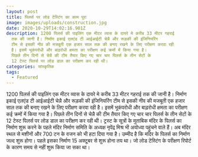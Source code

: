 ```yaml
---
layout: post
title: पिलर्स पर लोड टेस्टिंग का काम पूरा
image: images/uploads/construction.jpg
date: 2020-10-29T14:02:16.901Z
description: 1200 पिलर्स की पाइलिंग एक मीटर व्यास के दायरे मे करीब 33 मीटर गहराई
  तक की जानी है। निर्माण इकाई एलएंड टी आईआईटी चेन्नै और रूड़की की इंजिनियरिंग
  टीम से इसकी नीव की मजबूती एक हजार साल तक की बनाए रखने के लिए परीक्षण करवा रही
  है। इसमें भूकंपरोधी और बाढ़रोधी क्षमता का परीक्षण कई क्रमों में किया गया है।
  पिछले तीन दिनों से चेन्नै की टीम तैयार किए गए चार चार पिलर्स के तीन सेटों के
  12 टेस्ट पिलर्स पर लोड डाल का परीक्षण कर रही थी।
categories: सांस्कृतिक
tags:
  - Featured
---
```

1200 पिलर्स की पाइलिंग एक मीटर व्यास के दायरे मे करीब 33 मीटर गहराई तक की जानी है। निर्माण इकाई एलएंड टी आईआईटी चेन्नै और रूड़की की इंजिनियरिंग टीम से इसकी नीव की मजबूती एक हजार साल तक की बनाए रखने के लिए परीक्षण करवा रही है। इसमें भूकंपरोधी और बाढ़रोधी क्षमता का परीक्षण कई क्रमों में किया गया है। पिछले तीन दिनों से चेन्नै की टीम तैयार किए गए चार चार पिलर्स के तीन सेटों के 12 टेस्ट पिलर्स पर लोड डाल का परीक्षण कर रही थी।
ट्रस्ट के सूत्रों के मुताबिक मंदिर के पिलर्स का निर्माण शुरू करने के पहले मंदिर निर्माण समिति के अध्यक्ष नृपेंद्र मिश्र भी अयोध्या पहुंचने वाले हैं। अब मंदिर स्थल से मशीनों और 700 टन के वजन को भी हटा दिया गया है। उम्मीद है कि मदिर के पिलर्स का निर्माण जल्द शुरू होगा। पहले इसका निर्माण 15 अक्टूबर से शुरू होना तय था। जो लोड टेस्टिंग के परीक्षण रिपोर्ट के कारण समय से नहीं शुरू किया जा सका था।
